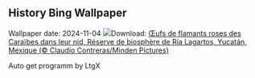 ## History Bing Wallpaper
Wallpaper date: 2024-11-04
![](https://www.bing.com/th?id=OHR.YucatanBiosphere_FR-CA7861757179_UHD.jpg&w=1000)Download: [Œufs de flamants roses des Caraïbes dans leur nid, Réserve de biosphère de Ría Lagartos, Yucatán, Mexique (© Claudio Contreras/Minden Pictures)](https://www.bing.com/th?id=OHR.YucatanBiosphere_FR-CA7861757179_UHD.jpg)

Auto get programm by LtgX

